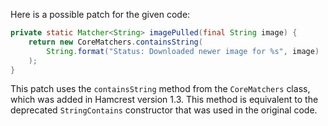 Here is a possible patch for the given code:

```java
private static Matcher<String> imagePulled(final String image) {
    return new CoreMatchers.containsString(
        String.format("Status: Downloaded newer image for %s", image)
    );
}
```

This patch uses the `containsString` method from the `CoreMatchers` class, which was added in Hamcrest version 1.3. This method is equivalent to the deprecated `StringContains` constructor that was used in the original code.